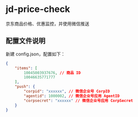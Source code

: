 # jd-price-check

京东商品价格、优惠监控，并使用微信推送

## 配置文件说明

新建 config.json，配置如下：

````json
{
    "items": [
        10045003937676, // 商品 ID
        10046635771777
    ],
    "push": {
        "corpid": "xxxxxx", // 微信企业号 CorpID
        "agentid": 1000002, // 微信企业号应用 AgentID
        "corpsecret": "xxxxxx" // 微信企业号应用 CorpSecret
    }
}
````

